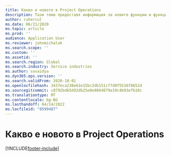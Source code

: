 ```yaml
---
title: Какво е новото в Project Оperations
description: Тази тема предоставя информация за новите функции и функционалност в Microsoft Dynamics 365 Project operations.
author: ruhercul
ms.date: 06/21/2020
ms.topic: article
ms.prod: ''
audience: Application User
ms.reviewer: johnmichalak
ms.search.scope: ''
ms.custom: ''
ms.assetid: ''
ms.search.region: Global
ms.search.industry: Service industries
ms.author: suvaidya
ms.dyn365.ops.version: ''
ms.search.validFrom: 2020-10-01
ms.openlocfilehash: 3437eca238e61e15bc2db151cf7d8f5536f8652d
ms.sourcegitcommit: c0792bd65d92db25e0e8864879a19c4b93efb10c
ms.translationtype: MT
ms.contentlocale: bg-BG
ms.lasthandoff: 04/14/2022
ms.locfileid: "8599487"
---
```

# <a name="whats-new-in-project-operations"></a>Какво е новото в Project Оperations


[!INCLUDE[footer-include](../includes/footer-banner.md)]